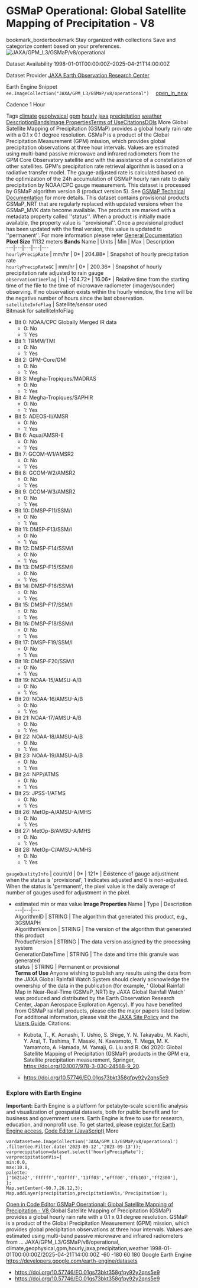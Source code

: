  
#  GSMaP Operational: Global Satellite Mapping of Precipitation - V8 
bookmark_borderbookmark Stay organized with collections  Save and categorize content based on your preferences.
![JAXA/GPM_L3/GSMaP/v8/operational](https://developers.google.com/earth-engine/datasets/images/JAXA/JAXA_GPM_L3_GSMaP_v8_operational_sample.png) 

Dataset Availability
    1998-01-01T00:00:00Z–2025-04-21T14:00:00Z 

Dataset Provider
     [ JAXA Earth Observation Research Center ](https://sharaku.eorc.jaxa.jp/GSMaP/) 

Earth Engine Snippet
     `    ee.ImageCollection("JAXA/GPM_L3/GSMaP/v8/operational")   ` [ open_in_new ](https://code.earthengine.google.com/?scriptPath=Examples:Datasets/JAXA/JAXA_GPM_L3_GSMaP_v8_operational) 

Cadence
    1 Hour 

Tags
     [climate](https://developers.google.com/earth-engine/datasets/tags/climate) [geophysical](https://developers.google.com/earth-engine/datasets/tags/geophysical) [gpm](https://developers.google.com/earth-engine/datasets/tags/gpm) [hourly](https://developers.google.com/earth-engine/datasets/tags/hourly) [jaxa](https://developers.google.com/earth-engine/datasets/tags/jaxa) [precipitation](https://developers.google.com/earth-engine/datasets/tags/precipitation) [weather](https://developers.google.com/earth-engine/datasets/tags/weather)
[Description](https://developers.google.com/earth-engine/datasets/catalog/JAXA_GPM_L3_GSMaP_v8_operational#description)[Bands](https://developers.google.com/earth-engine/datasets/catalog/JAXA_GPM_L3_GSMaP_v8_operational#bands)[Image Properties](https://developers.google.com/earth-engine/datasets/catalog/JAXA_GPM_L3_GSMaP_v8_operational#image-properties)[Terms of Use](https://developers.google.com/earth-engine/datasets/catalog/JAXA_GPM_L3_GSMaP_v8_operational#terms-of-use)[Citations](https://developers.google.com/earth-engine/datasets/catalog/JAXA_GPM_L3_GSMaP_v8_operational#citations)[DOIs](https://developers.google.com/earth-engine/datasets/catalog/JAXA_GPM_L3_GSMaP_v8_operational#dois) More
Global Satellite Mapping of Precipitation (GSMaP) provides a global hourly rain rate with a 0.1 x 0.1 degree resolution. GSMaP is a product of the Global Precipitation Measurement (GPM) mission, which provides global precipitation observations at three hour intervals. Values are estimated using multi-band passive microwave and infrared radiometers from the GPM Core Observatory satellite and with the assistance of a constellation of other satellites. GPM's precipitation rate retrieval algorithm is based on a radiative transfer model. The gauge-adjusted rate is calculated based on the optimization of the 24h accumulation of GSMaP hourly rain rate to daily precipitation by NOAA/CPC gauge measurement. This dataset is processed by GSMaP algorithm version 8 (product version 5). See [GSMaP Technical Documentation](https://www.eorc.jaxa.jp/GPM/doc/product/format/en/07.GPM_GSMaP_Product_Format_V5_E.pdf) for more details.
This dataset contains provisional products GSMaP_NRT that are regularly replaced with updated versions when the GSMaP_MVK data become available. The products are marked with a metadata property called ''status''. When a product is initially made available, the property value is ''provisional''. Once a provisional product has been updated with the final version, this value is updated to ''permanent''. For more information please refer [General Documentation](https://eolp.jaxa.jp/GSMaP_Hourly.html)
**Pixel Size** 11132 meters 
**Bands**
Name | Units | Min | Max | Description  
---|---|---|---|---  
`hourlyPrecipRate` | mm/hr |  0*  |  204.88*  | Snapshot of hourly precipitation rate  
`hourlyPrecipRateGC` | mm/hr |  0*  |  200.36*  | Snapshot of hourly precipitation rate adjusted to rain gauge  
`observationTimeFlag` | h |  -124.72*  |  16.06*  | Relative time from the starting time of the file to the time of microwave radiometer (imager/sounder) observing. If no observation exists within the hourly window, the time will be the negative number of hours since the last observation.  
`satelliteInfoFlag` | Satellite/sensor used  
Bitmask for satelliteInfoFlag
  * Bit 0: NOAA/CPC Globally Merged IR data 
    * 0: No
    * 1: Yes
  * Bit 1: TRMM/TMI 
    * 0: No
    * 1: Yes
  * Bit 2: GPM-Core/GMI 
    * 0: No
    * 1: Yes
  * Bit 3: Megha-Tropiques/MADRAS 
    * 0: No
    * 1: Yes
  * Bit 4: Megha-Tropiques/SAPHIR 
    * 0: No
    * 1: Yes
  * Bit 5: ADEOS-II/AMSR 
    * 0: No
    * 1: Yes
  * Bit 6: Aqua/AMSR-E 
    * 0: No
    * 1: Yes
  * Bit 7: GCOM-W1/AMSR2 
    * 0: No
    * 1: Yes
  * Bit 8: GCOM-W2/AMSR2 
    * 0: No
    * 1: Yes
  * Bit 9: GCOM-W3/AMSR2 
    * 0: No
    * 1: Yes
  * Bit 10: DMSP-F11/SSM/I 
    * 0: No
    * 1: Yes
  * Bit 11: DMSP-F13/SSM/I 
    * 0: No
    * 1: Yes
  * Bit 12: DMSP-F14/SSM/I 
    * 0: No
    * 1: Yes
  * Bit 13: DMSP-F15/SSM/I 
    * 0: No
    * 1: Yes
  * Bit 14: DMSP-F16/SSM/I 
    * 0: No
    * 1: Yes
  * Bit 15: DMSP-F17/SSM/I 
    * 0: No
    * 1: Yes
  * Bit 16: DMSP-F18/SSM/I 
    * 0: No
    * 1: Yes
  * Bit 17: DMSP-F19/SSM/I 
    * 0: No
    * 1: Yes
  * Bit 18: DMSP-F20/SSM/I 
    * 0: No
    * 1: Yes
  * Bit 19: NOAA-15/AMSU-A/B 
    * 0: No
    * 1: Yes
  * Bit 20: NOAA-16/AMSU-A/B 
    * 0: No
    * 1: Yes
  * Bit 21: NOAA-17/AMSU-A/B 
    * 0: No
    * 1: Yes
  * Bit 22: NOAA-18/AMSU-A/B 
    * 0: No
    * 1: Yes
  * Bit 23: NOAA-19/AMSU-A/B 
    * 0: No
    * 1: Yes
  * Bit 24: NPP/ATMS 
    * 0: No
    * 1: Yes
  * Bit 25: JPSS-1/ATMS 
    * 0: No
    * 1: Yes
  * Bit 26: MetOp-A/AMSU-A/MHS 
    * 0: No
    * 1: Yes
  * Bit 27: MetOp-B/AMSU-A/MHS 
    * 0: No
    * 1: Yes
  * Bit 28: MetOp-C/AMSU-A/MHS 
    * 0: No
    * 1: Yes

  
`gaugeQualityInfo` | count/d |  0*  |  121*  | Existence of gauge adjustment when the status is 'provisional', 1 indicates adjusted and 0 is non-adjusted. When the status is 'permanent', the pixel value is the daily average of number of gauges used for adjustment in the pixel.  
* estimated min or max value 
**Image Properties**
Name | Type | Description  
---|---|---  
AlgorithmID | STRING | The algorithm that generated this product, e.g., 3GSMAPH  
AlgorithmVersion | STRING | The version of the algorithm that generated this product  
ProductVersion | STRING | The data version assigned by the processing system  
GenerationDateTime | STRING | The date and time this granule was generated  
status | STRING | Permanent or provisional  
**Terms of Use**
Anyone wishing to publish any results using the data from the JAXA Global Rainfall Watch System should clearly acknowledge the ownership of the data in the publication (for example, ' Global Rainfall Map in Near-Real-Time (GSMaP_NRT) by JAXA Global Rainfall Watch' was produced and distributed by the Earth Observation Research Center, Japan Aerospace Exploration Agency). If you have benefited from GSMaP rainfall products, please cite the major papers listed below. For additional information, please visit the [JAXA Site Policy](https://global.jaxa.jp/policy.html) and the [Users Guide](https://sharaku.eorc.jaxa.jp/GSMaP/guide.html).
Citations:
  * Kubota, T., K. Aonashi, T. Ushio, S. Shige, Y. N. Takayabu, M. Kachi, Y. Arai, T. Tashima, T. Masaki, N. Kawamoto, T. Mega, M. K. Yamamoto, A. Hamada, M. Yamaji, G. Liu and R. Oki 2020: Global Satellite Mapping of Precipitation (GSMaP) products in the GPM era, Satellite precipitation measurement, Springer, https://doi.org/10.1007/978-3-030-24568-9_20.


  * [ https://doi.org/10.57746/EO.01gs73bkt358gfpy92y2qns5e9 ](https://doi.org/10.57746/EO.01gs73bkt358gfpy92y2qns5e9)


### Explore with Earth Engine
**Important:** Earth Engine is a platform for petabyte-scale scientific analysis and visualization of geospatial datasets, both for public benefit and for business and government users. Earth Engine is free to use for research, education, and nonprofit use. To get started, please [register for Earth Engine access.](https://console.cloud.google.com/earth-engine)
[Code Editor (JavaScript)](https://developers.google.com/earth-engine/datasets/catalog/JAXA_GPM_L3_GSMaP_v8_operational#code-editor-javascript-sample) More
```
vardataset=ee.ImageCollection('JAXA/GPM_L3/GSMaP/v8/operational')
.filter(ee.Filter.date('2023-09-12','2023-09-13'));
varprecipitation=dataset.select('hourlyPrecipRate');
varprecipitationVis={
min:0.0,
max:10.0,
palette:
['1621a2','ffffff','03ffff','13ff03','efff00','ffb103','ff2300'],
};
Map.setCenter(-90.7,26.12,3);
Map.addLayer(precipitation,precipitationVis,'Precipitation');
```
[ Open in Code Editor ](https://code.earthengine.google.com/?scriptPath=Examples:Datasets/JAXA/JAXA_GPM_L3_GSMaP_v8_operational)
[ GSMaP Operational: Global Satellite Mapping of Precipitation - V8 ](https://developers.google.com/earth-engine/datasets/catalog/JAXA_GPM_L3_GSMaP_v8_operational)
Global Satellite Mapping of Precipitation (GSMaP) provides a global hourly rain rate with a 0.1 x 0.1 degree resolution. GSMaP is a product of the Global Precipitation Measurement (GPM) mission, which provides global precipitation observations at three hour intervals. Values are estimated using multi-band passive microwave and infrared radiometers from …
JAXA/GPM_L3/GSMaP/v8/operational, climate,geophysical,gpm,hourly,jaxa,precipitation,weather 
1998-01-01T00:00:00Z/2025-04-21T14:00:00Z
-60 -180 60 180 
Google Earth Engine
https://developers.google.com/earth-engine/datasets
  * [ https://doi.org/10.57746/EO.01gs73bkt358gfpy92y2qns5e9 ](https://doi.org/https://sharaku.eorc.jaxa.jp/GSMaP/)
  * [ https://doi.org/10.57746/EO.01gs73bkt358gfpy92y2qns5e9 ](https://doi.org/https://developers.google.com/earth-engine/datasets/catalog/JAXA_GPM_L3_GSMaP_v8_operational)


